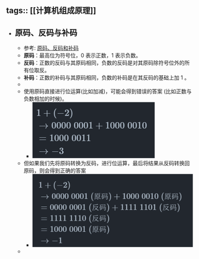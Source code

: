 tags:: [[计算机组成原理]]
---

- ## 原码、反码与补码
	- 参考: [原码、反码和补码](https://www.hello-algo.com/chapter_data_structure/number_encoding/#331)
	- **原码**：最高位为符号位，0 表示正数，1 表示负数。
	- **反码**：正数的反码与其原码相同，负数的反码是对其原码除符号位外的所有位取反。
	- **补码**：正数的补码与其原码相同，负数的补码是在其反码的基础上加 1 。
	-
	- 使用原码直接进行位运算(比如加减)，可能会得到错误的答案 (比如正数与负数相加的时候)。
		- ![image.png](../assets/image_1711471245575_0.png)
	- 但如果我们先将原码转换为反码，进行位运算，最后将结果从反码转换回原码，则会得到正确的答案
		- ![image.png](../assets/image_1711471261314_0.png)
	-